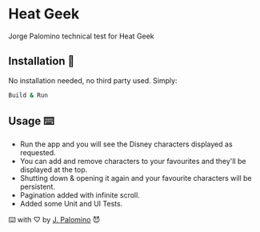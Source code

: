# Heat Geek
 Jorge Palomino technical test for Heat Geek
 
## Installation 🔧

No installation needed, no third party used. Simply:
```bash
Build & Run
```

## Usage ⌨️

* Run the app and you will see the Disney characters displayed as requested.
* You can add and remove characters to your favourites and they'll be displayed at the top.
* Shutting down & opening it again and your favourite characters will be persistent.
* Pagination added with infinite scroll.
* Added some Unit and UI Tests.

⌨️ with ♡ by [J. Palomino](https://github.com/Jorge-Palomino) 😈
